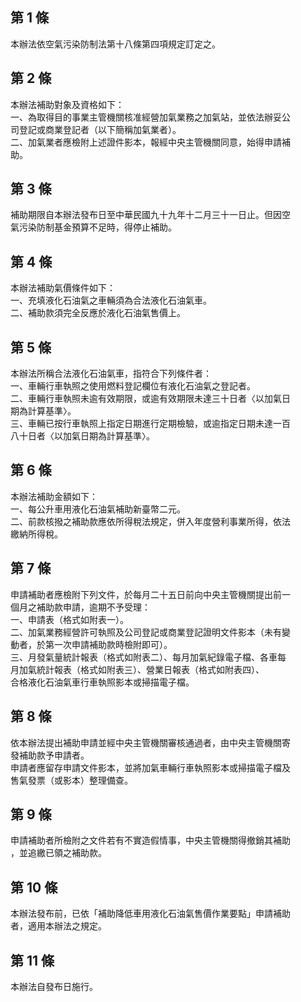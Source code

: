 第 1 條
-------
本辦法依空氣污染防制法第十八條第四項規定訂定之。

第 2 條
-------
本辦法補助對象及資格如下：  
一、為取得目的事業主管機關核准經營加氣業務之加氣站，並依法辦妥公  
    司登記或商業登記者（以下簡稱加氣業者）。  
二、加氣業者應檢附上述證件影本，報經中央主管機關同意，始得申請補  
    助。

第 3 條
-------
補助期限自本辦法發布日至中華民國九十九年十二月三十一日止。但因空  
氣污染防制基金預算不足時，得停止補助。

第 4 條
-------
本辦法補助氣價條件如下：  
一、充填液化石油氣之車輛須為合法液化石油氣車。  
二、補助款須完全反應於液化石油氣售價上。

第 5 條
-------
本辦法所稱合法液化石油氣車，指符合下列條件者：  
一、車輛行車執照之使用燃料登記欄位有液化石油氣之登記者。  
二、車輛行車執照未逾有效期限，或逾有效期限未達三十日者〈以加氣日  
    期為計算基準〉。  
三、車輛已按行車執照上指定日期進行定期檢驗，或逾指定日期未達一百  
    八十日者〈以加氣日期為計算基準〉。

第 6 條
-------
本辦法補助金額如下：  
一、每公升車用液化石油氣補助新臺幣二元。  
二、前款核撥之補助款應依所得稅法規定，併入年度營利事業所得，依法  
    繳納所得稅。

第 7 條
-------
申請補助者應檢附下列文件，於每月二十五日前向中央主管機關提出前一  
個月之補助款申請，逾期不予受理：  
一、申請表（格式如附表一）。  
二、加氣業務經營許可執照及公司登記或商業登記證明文件影本（未有變  
    動者，於第一次申請補助款時檢附即可）。  
三、月發氣量統計報表（格式如附表二）、每月加氣紀錄電子檔、各車每  
    月加氣統計報表（格式如附表三）、營業日報表（格式如附表四）、  
    合格液化石油氣車行車執照影本或掃描電子檔。

第 8 條
-------
依本辦法提出補助申請並經中央主管機關審核通過者，由中央主管機關寄  
發補助款予申請者。  
申請者應留存申請文件影本，並將加氣車輛行車執照影本或掃描電子檔及  
售氣發票（或影本）整理備查。

第 9 條
-------
申請補助者所檢附之文件若有不實造假情事，中央主管機關得撤銷其補助  
，並追繳已領之補助款。

第 10 條
--------
本辦法發布前，已依「補助降低車用液化石油氣售價作業要點」申請補助  
者，適用本辦法之規定。

第 11 條
--------
本辦法自發布日施行。

